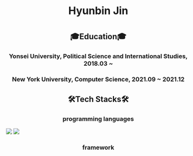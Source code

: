 <h1 align = 'center'> Hyunbin Jin <h1>
<h2 align = 'center'> 🎓Education🎓 </h2>
<h3 align = 'center'> Yonsei University, Political Science and International Studies, 2018.03 ~ </h3>
<h3 align = 'center'> New York University, Computer Science, 2021.09 ~ 2021.12 </h3>
<h2 align = 'center'> 🛠Tech Stacks🛠 </h2>
<h3 align = 'center'> programming languages </h3>
<img src="https://img.shields.io/badge/Python-3766AB?style=flat-square&logo=Python&logoColor=white"/></a>
<img src='https://img.shields.io/badge/html5-%23E34F26.svg?style=for-the-badge&logo=html5&logoColor=white'/></a>

<h3 align = 'center'> framework </h3>
